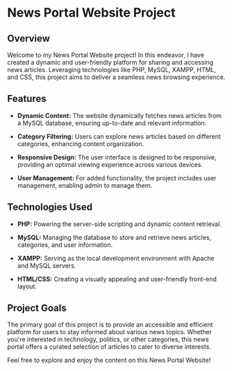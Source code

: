 # News Portal Website Project

## Overview

Welcome to my News Portal Website project! In this endeavor, I have created a dynamic and user-friendly platform for sharing and accessing news articles. Leveraging technologies like PHP, MySQL, XAMPP, HTML, and CSS, this project aims to deliver a seamless news browsing experience.

## Features

- **Dynamic Content:** The website dynamically fetches news articles from a MySQL database, ensuring up-to-date and relevant information.

- **Category Filtering:** Users can explore news articles based on different categories, enhancing content organization.

- **Responsive Design:** The user interface is designed to be responsive, providing an optimal viewing experience across various devices.

- **User Management:** For added functionality, the project includes user management, enabling admin to manage them.

## Technologies Used

- **PHP:** Powering the server-side scripting and dynamic content retrieval.
  
- **MySQL:** Managing the database to store and retrieve news articles, categories, and user information.

- **XAMPP:** Serving as the local development environment with Apache and MySQL servers.

- **HTML/CSS:** Creating a visually appealing and user-friendly front-end layout.

## Project Goals

The primary goal of this project is to provide an accessible and efficient platform for users to stay informed about various news topics. Whether you're interested in technology, politics, or other categories, this news portal offers a curated selection of articles to cater to diverse interests.

Feel free to explore and enjoy the content on this News Portal Website!
